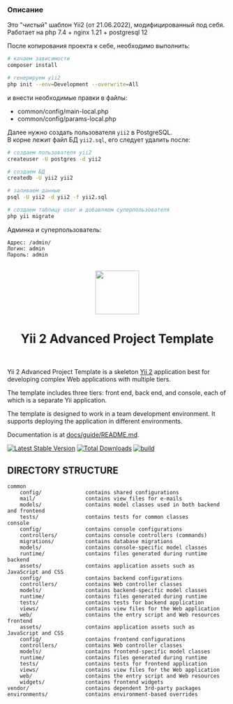 ### Описание

Это "чистый" шаблон Yii2 (от 21.06.2022), модифицированный под себя.
<br>
Работает на php 7.4 + nginx 1.21 + postgresql 12

После копирования проекта к себе, необходимо выполнить:
```bash
# качаем зависимости
composer install

# генерируем yii2
php init --env=Development --overwrite=All
```

и внести необходимые правки в файлы:

* common/config/main-local.php
* common/config/params-local.php

Далее нужно создать пользователя `yii2` в PostgreSQL.
<br>
В корне лежит файл БД `yii2.sql`, его следует удалить после:
```bash
# создаем пользователя yii2
createuser -U postgres -d yii2

# создаем БД
createdb -U yii2 yii2

# заливаем данные
psql -U yii2 -d yii2 -f yii2.sql

# создаем таблицу user и добавляем суперпользователя
php yii migrate
```

Админка и суперпользователь:
```
Адрес: /admin/
Логин: admin
Пароль: admin
```

##

<p align="center">
    <a href="https://github.com/yiisoft" target="_blank">
        <img src="https://avatars0.githubusercontent.com/u/993323" height="100px">
    </a>
    <h1 align="center">Yii 2 Advanced Project Template</h1>
    <br>
</p>

Yii 2 Advanced Project Template is a skeleton [Yii 2](http://www.yiiframework.com/) application best for
developing complex Web applications with multiple tiers.

The template includes three tiers: front end, back end, and console, each of which
is a separate Yii application.

The template is designed to work in a team development environment. It supports
deploying the application in different environments.

Documentation is at [docs/guide/README.md](docs/guide/README.md).

[![Latest Stable Version](https://img.shields.io/packagist/v/yiisoft/yii2-app-advanced.svg)](https://packagist.org/packages/yiisoft/yii2-app-advanced)
[![Total Downloads](https://img.shields.io/packagist/dt/yiisoft/yii2-app-advanced.svg)](https://packagist.org/packages/yiisoft/yii2-app-advanced)
[![build](https://github.com/yiisoft/yii2-app-advanced/workflows/build/badge.svg)](https://github.com/yiisoft/yii2-app-advanced/actions?query=workflow%3Abuild)

DIRECTORY STRUCTURE
-------------------

```
common
    config/              contains shared configurations
    mail/                contains view files for e-mails
    models/              contains model classes used in both backend and frontend
    tests/               contains tests for common classes    
console
    config/              contains console configurations
    controllers/         contains console controllers (commands)
    migrations/          contains database migrations
    models/              contains console-specific model classes
    runtime/             contains files generated during runtime
backend
    assets/              contains application assets such as JavaScript and CSS
    config/              contains backend configurations
    controllers/         contains Web controller classes
    models/              contains backend-specific model classes
    runtime/             contains files generated during runtime
    tests/               contains tests for backend application    
    views/               contains view files for the Web application
    web/                 contains the entry script and Web resources
frontend
    assets/              contains application assets such as JavaScript and CSS
    config/              contains frontend configurations
    controllers/         contains Web controller classes
    models/              contains frontend-specific model classes
    runtime/             contains files generated during runtime
    tests/               contains tests for frontend application
    views/               contains view files for the Web application
    web/                 contains the entry script and Web resources
    widgets/             contains frontend widgets
vendor/                  contains dependent 3rd-party packages
environments/            contains environment-based overrides
```
